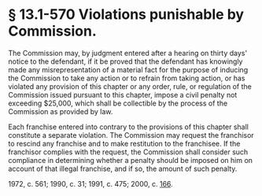 # § 13.1-570 Violations punishable by Commission.

<p>The Commission may, by judgment entered after a hearing on thirty days' notice to the defendant, if it be proved that the defendant has knowingly made any misrepresentation of a material fact for the purpose of inducing the Commission to take any action or to refrain from taking action, or has violated any provision of this chapter or any order, rule, or regulation of the Commission issued pursuant to this chapter, impose a civil penalty not exceeding $25,000, which shall be collectible by the process of the Commission as provided by law.</p><p>Each franchise entered into contrary to the provisions of this chapter shall constitute a separate violation. The Commission may request the franchisor to rescind any franchise and to make restitution to the franchisee. If the franchisor complies with the request, the Commission shall consider such compliance in determining whether a penalty should be imposed on him on account of that illegal franchise, and if so, the amount of such penalty.</p><p>1972, c. 561; 1990, c. 31; 1991, c. 475; 2000, c. <a href='http://lis.virginia.gov/cgi-bin/legp604.exe?001+ful+CHAP0166'>166</a>.</p>